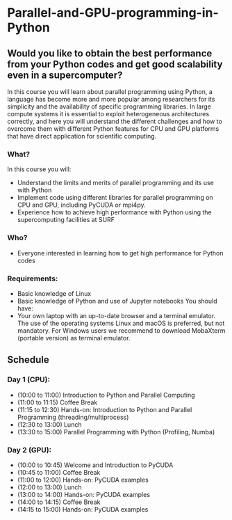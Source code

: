 # Parallel-and-GPU-programming-in-Python

## Would you like to obtain the best performance from your Python codes and get good scalability even in a supercomputer?
In this course you will learn about parallel programming using Python, a language has become more and more popular among researchers for its simplicity and the availability of specific programming libraries. In large compute systems it is essential to exploit heterogeneous architectures correctly, and here you will understand the different challenges and how to overcome them with different Python features for CPU and GPU platforms that have direct application for scientific computing.
### What?
In this course you will:
- Understand the limits and merits of parallel programming and its use with Python
- Implement code using different libraries for parallel programming on CPU and GPU, including PyCUDA or mpi4py.
- Experience how to achieve high performance with Python using the supercomputing facilities at SURF
### Who?
- Everyone interested in learning how to get high performance for Python codes
### Requirements:
- Basic knowledge of Linux
- Basic knowledge of Python and use of Jupyter notebooks
You should have:
- Your own laptop with an up-to-date browser and a terminal emulator. The use of the operating systems Linux and macOS is preferred, but not mandatory. For Windows users we recommend to download MobaXterm (portable version) as terminal emulator.


## Schedule

### Day 1 (CPU):

- (10:00 to 11:00) Introduction to Python and Parallel Computing
- (11:00 to 11:15) Coffee Break
- (11:15 to 12:30) Hands-on: Introduction to Python and Parallel Programming (threading/multiprocess)
- (12:30 to 13:00) Lunch
- (13:30 to 15:00) Parallel Programming with Python (Profiling, Numba)

### Day 2 (GPU):

- (10:00 to 10:45) Welcome and Introduction to PyCUDA
- (10:45 to 11:00) Coffee Break
- (11:00 to 12:00) Hands-on: PyCUDA examples
- (12:00 to 13:00) Lunch
- (13:00 to 14:00) Hands-on: PyCUDA examples
- (14:00 to 14:15) Coffee Break
- (14:15 to 15:00) Hands-on: PyCUDA examples

